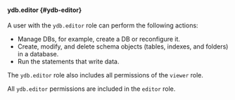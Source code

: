 #### ydb.editor {#ydb-editor}

A user with the `ydb.editor` role can perform the following actions:
* Manage DBs, for example, create a DB or reconfigure it.
* Create, modify, and delete schema objects (tables, indexes, and folders) in a database.
* Run the statements that write data.

The `ydb.editor` role also includes all permissions of the `viewer` role.

All `ydb.editor` permissions are included in the `editor` role.
